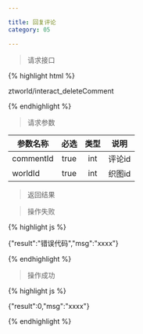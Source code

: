 ```yaml
---

title: 回复评论
category: 05

---
```


> 请求接口

{% highlight html %}

ztworld/interact_deleteComment

{% endhighlight %}

> 请求参数

|参数名称			|必选		|类型		|说明									
|-------------------|:---------:|:---------:|--------------------------------------------
|commentId          |true       |int        |评论id
|worldId			|true		|int		|织图id

> 返回结果

> 操作失败

{% highlight js %}

{"result":"错误代码","msg":"xxxx"}

{% endhighlight %}

> 操作成功

{% highlight js %}

{"result":0,"msg":"xxxx"}

{% endhighlight %}

